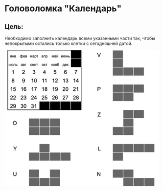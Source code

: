 # Головоломка "Календарь"

## Цель: 

Необходимо заполнить календарь всеми указанными части так, чтобы непокрытыми остались только клетки с сегодняшней датой.

![alt text](https://github.com/artklyachin/puzzle-calendar/blob/main/puzzle_task.png?raw=true)
